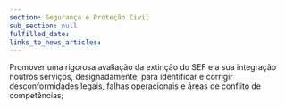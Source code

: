 ```yaml
---
section: Segurança e Proteção Civil
sub_section: null
fulfilled_date:
links_to_news_articles:
---
```


Promover uma rigorosa avaliação da extinção do SEF e a sua integração noutros serviços, designadamente, para identificar e corrigir desconformidades legais, falhas operacionais e áreas de conflito de competências;